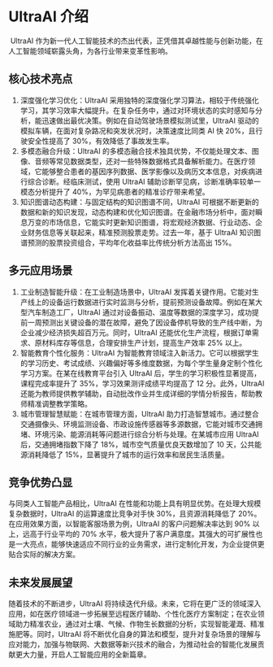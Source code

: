 # UltraAI 介绍​
​
UltraAI 作为新一代人工智能技术的杰出代表，正凭借其卓越性能与创新功能，在人工智能领域崭露头角，为各行业带来变革性影响。​
## 核心技术亮点​
1. 深度强化学习优化：UltraAI 采用独特的深度强化学习算法，相较于传统强化学习，其学习效率大幅提升。在复杂任务中，通过对环境状态的实时感知与分析，能迅速做出最优决策。例如在自动驾驶场景模拟测试里，UltraAI 驱动的模拟车辆，在面对复杂路况和突发状况时，决策速度比同类 AI 快 20%，且行驶安全性提高了 30%，有效降低了事故发生率。​
2. 多模态融合升级：UltraAI 的多模态融合技术独具优势，不仅能处理文本、图像、音频等常见数据类型，还对一些特殊数据格式具备解析能力。在医疗领域，它能够整合患者的基因序列数据、医学影像以及病历文本信息，对疾病进行综合诊断。经临床测试，使用 UltraAI 辅助诊断罕见病，诊断准确率较单一模态分析提升了 40%，为罕见病患者的精准诊疗带来希望。​
3. 知识图谱动态构建：与固定结构的知识图谱不同，UltraAI 可根据不断更新的数据和新的知识发现，动态构建和优化知识图谱。在金融市场分析中，面对瞬息万变的市场信息，它能实时更新知识图谱，将宏观经济数据、行业动态、企业财务信息等关联起来，精准预测股票走势。过去一年，基于 UltraAI 知识图谱预测的股票投资组合，平均年化收益率比传统分析方法高出 15%。​
## 多元应用场景​
1. 工业制造智能升级：在工业制造场景中，UltraAI 发挥着关键作用。它能对生产线上的设备运行数据进行实时监测与分析，提前预测设备故障。例如在某大型汽车制造工厂，UltraAI 通过对设备振动、温度等数据的深度学习，成功提前一周预测出关键设备的潜在故障，避免了因设备停机导致的生产线中断，为企业减少经济损失超百万元。同时，UltraAI 还能优化生产流程，根据订单需求、原材料库存等信息，合理安排生产计划，提高生产效率 25% 以上。​
2. 智能教育个性化服务：UltraAI 为智能教育领域注入新活力。它可以根据学生的学习历史、考试成绩、兴趣偏好等多维度数据，为每个学生量身定制个性化学习方案。在某在线教育平台引入 UltraAI 后，学生的学习积极性显著提高，课程完成率提升了 35%，学习效果测评成绩平均提高了 12 分。此外，UltraAI 还能为教师提供教学辅助，自动批改作业并生成详细的学情分析报告，帮助教师精准调整教学策略。​
3. 城市管理智慧赋能：在城市管理方面，UltraAI 助力打造智慧城市。通过整合交通摄像头、环境监测设备、市政设施传感器等多源数据，它能对城市交通拥堵、环境污染、能源消耗等问题进行综合分析与处理。在某城市应用 UltraAI 后，交通拥堵指数下降了 18%，城市空气质量优良天数增加了 10 天，公共能源消耗降低了 15%，显著提升了城市的运行效率和居民生活质量。​
## 竞争优势凸显​
与同类人工智能产品相比，UltraAI 在性能和功能上具有明显优势。在处理大规模复杂数据时，UltraAI 的运算速度比竞争对手快 30%，且资源消耗降低了 20%。在应用效果方面，以智能客服场景为例，UltraAI 的客户问题解决率达到 90% 以上，远高于行业平均的 70% 水平，极大提升了客户满意度。其强大的可扩展性也是一大亮点，能够快速适应不同行业的业务需求，进行定制化开发，为企业提供更贴合实际的解决方案。​
## 未来发展展望​
随着技术的不断进步，UltraAI 将持续迭代升级。未来，它将在更广泛的领域深入应用，如在医疗领域进一步拓展至远程医疗辅助、个性化医疗方案制定；在农业领域助力精准农业，通过对土壤、气候、作物生长数据的分析，实现智能灌溉、精准施肥等。同时，UltraAI 将不断优化自身的算法和模型，提升对复杂场景的理解与应对能力，加强与物联网、大数据等新兴技术的融合，为推动社会的智能化发展贡献更大力量，开启人工智能应用的全新篇章。​